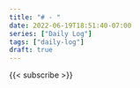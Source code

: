 ```yaml
---
title: "# - "
date: 2022-06-19T18:51:40-07:00
series: ["Daily Log"]
tags: ["daily-log"]
draft: true
---
```




{{< subscribe >}}

